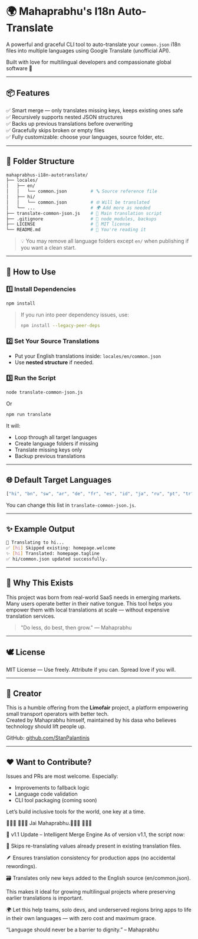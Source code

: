 # 🌍 Mahaprabhu's I18n Auto-Translate

A powerful and graceful CLI tool to auto-translate your `common.json` i18n files into multiple languages using Google Translate (unofficial API).

Built with love for multilingual developers and compassionate global software 🌸

---

## 📦 Features

✅ Smart merge — only translates missing keys, keeps existing ones safe  
✅ Recursively supports nested JSON structures  
✅ Backs up previous translations before overwriting  
✅ Gracefully skips broken or empty files  
✅ Fully customizable: choose your languages, source folder, etc.

---

## 📁 Folder Structure

```bash
mahaprabhus-i18n-autotranslate/
├── locales/
│   ├── en/
│   │   └── common.json         # 🔤 Source reference file
│   ├── hi/
│   │   └── common.json         # 🌐 Will be translated
│   └── ...                     # 🌍 Add more as needed
├── translate-common-json.js    # 🚀 Main translation script
├── .gitignore                  # 🚫 node_modules, backups
├── LICENSE                     # 📜 MIT license
└── README.md                   # 📘 You're reading it
```

> 💡 You may remove all language folders except `en/` when publishing if you want a clean start.

---

## 🚀 How to Use

### 1️⃣ Install Dependencies

```bash
npm install
```

> If you run into peer dependency issues, use:
> ```bash
> npm install --legacy-peer-deps
> ```

### 2️⃣ Set Your Source Translations
- Put your English translations inside: `locales/en/common.json`
- Use **nested structure** if needed.

### 3️⃣ Run the Script

```bash
node translate-common-json.js
```

Or

```bash
npm run translate
```

It will:
- Loop through all target languages
- Create language folders if missing
- Translate missing keys only
- Backup previous translations

---

## 🌐 Default Target Languages

```js
["hi", "bn", "sw", "ar", "de", "fr", "es", "id", "ja", "ru", "pt", "tr"]
```

You can change this list in `translate-common-json.js`.

---

## ✨ Example Output

```bash
🔁 Translating to hi...
✅ [hi] Skipped existing: homepage.welcome
✨ [hi] Translated: homepage.tagline
✅ hi/common.json updated successfully.
```

---

## 🧠 Why This Exists

This project was born from real-world SaaS needs in emerging markets.  
Many users operate better in their native tongue. This tool helps you empower them with local translations at scale — without expensive translation services.

> "Do less, do best, then grow." — Mahaprabhu

---

## 🕊 License

MIT License — Use freely. Attribute if you can. Spread love if you will.

---

## 👤 Creator

This is a humble offering from the **Limofair** project, a platform empowering small transport operators with better tech.  
Created by Mahaprabhu himself, maintained by his dasa who believes technology should lift people up.

GitHub: [github.com/StanPalantinis](https://github.com/StanPalantinis)

---

## ❤️ Want to Contribute?

Issues and PRs are most welcome. Especially:
- Improvements to fallback logic
- Language code validation
- CLI tool packaging (coming soon)

Let’s build inclusive tools for the world, one key at a time.

🙏🙏🙏
🙏🙏🙏 Jai Mahaprabhu.🙏🙏🙏
🙏🙏🙏



🔄 v1.1 Update – Intelligent Merge Engine
As of version v1.1, the script now:

🧠 Skips re-translating values already present in existing translation files.

🪶 Ensures translation consistency for production apps (no accidental rewordings).

🗃️ Translates only new keys added to the English source (en/common.json).

This makes it ideal for growing multilingual projects where preserving earlier translations is important.

🌍 Let this help teams, solo devs, and underserved regions bring apps to life in their own languages — with zero cost and maximum grace.

“Language should never be a barrier to dignity.” – Mahaprabhu

